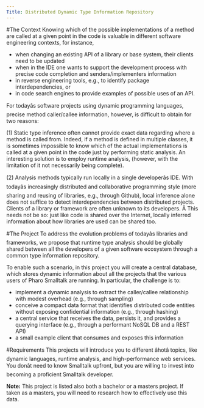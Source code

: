 ```yaml
---
Title: Distributed Dynamic Type Information Repository
---
```


#The Context
Knowing which of the possible implementations of a method are called at a given point in the code is valuable in different software engineering contexts, for instance,

-  when changing an existing API of a library or base system, their clients need to be updated
-  when in the IDE one wants to support the development process with precise code completion and senders/implementers information
-  in reverse engineering tools, e.g., to identify package interdependencies, or
-  in code search engines to provide examples of possible uses of an API.

For todayâs software projects using dynamic programming languages, precise method caller/callee information, however, is difficult to obtain for two reasons:

(1) Static type inference often cannot provide exact data regarding where a method is called from. Indeed, if a method is defined in multiple classes, it is sometimes impossible to know which of the actual implementations is called at a given point in the code just by performing static analysis. An interesting solution is to employ runtime analysis, (however, with the limitation of it not necessarily being complete).

(2) Analysis methods typically run locally in a single developerâs IDE. With todayâs increasingly distributed and collaborative programming style (more sharing and reusing of libraries, e.g., through Github), local inference alone does not suffice to detect interdependencies between distributed projects. Clients of a library or framework are often unknown to its developers. Â This needs not be so: just like code is shared over the Internet, locally inferred information about how libraries are used can be shared too.

#The Project
To address the evolution problems of todayâs libraries and frameworks, we propose that runtime type analysis should be globally shared between all the developers of a given software ecosystem through a common type information repository.


To enable such a scenario, in this project you will create a central database, which stores dynamic information about all the projects that the various users of Pharo Smalltalk are running. In particular, the challenge is to:

-  implement a dynamic analysis to extract the caller/callee relationship with modest overhead (e.g., through sampling)
-  conceive a compact data format that identifies distributed code entities without exposing confidential information (e.g., through hashing)
-  a central service that receives the data, persists it, and provides a querying interface (e.g., through a performant NoSQL DB and a REST API)
-  a small example client that consumes and exposes this information 

#Requirements
This projects will introduce you to different âhotâ topics, like dynamic languages, runtime analysis, and high-performance web services. You donât need to know Smalltalk upfront, but you are willing to invest into becoming a proficient Smalltalk developer.


**Note:** This project is listed also both a bachelor or a masters project. If taken as a masters, you will need to research how to effectively use this data.
